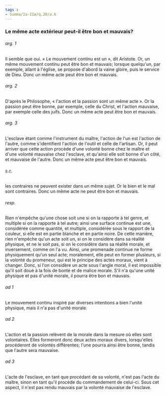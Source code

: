 ```yaml
---
tags : 
- Summa/Ia-IIæ/q.20/a.6
---
```


### Le même acte extérieur peut-il être bon et mauvais?

###### arg. 1
Il semble que oui. « Le mouvement continu est un », dit Aristote. Or, un même mouvement continu peut être bon et mauvais; lorsque quelqu'un, par exemple, allant à l'église, se propose d'abord la vaine gloire, puis le service de Dieu. Donc un même acte peut être bon et mauvais. 

###### arg. 2
D'après le Philosophe, « l'action et la passion sont un même acte ». Or la passion peut être bonne, par exemple, celle du Christ, et l'action mauvaise, par exemple celle des juifs. Donc un même acte peut être bon et mauvais. 

###### arg. 3
L'esclave étant comme l'instrument du maître, l'action de l'un est l'action de l'autre, comme s'identifient l'action de l'outil et celle de l'artisan. Or, il peut arriver que cette action procède d'une volonté bonne chez le maître et d'une volonté mauvaise chez l'esclave, et qu'ainsi elle soit bonne d'un côté, et mauvaise de l'autre. Donc un même acte peut être bon et mauvais. 

###### s.c.
les contraires ne peuvent exister dans un même sujet. Or le bien et le mal sont contraires. Donc un même acte ne peut être bon et mauvais. 

###### resp.
Rien n'empêche qu'une chose soit une si on la rapporte à tel genre, et multiple si on la rapporte à tel autre; ainsi une surface continue est une, considérée comme quantité, et multiple, considérée sous le rapport de la couleur, si elle est en partie blanche et en partie noire. De cette manière, rien n'empêche qu'un acte soit un, si on le considère dans sa réalité physique, et ne le soit pas, si on le considère dans sa réalité morale, et inversement, comme on l'a vu. Ainsi, une promenade continue ne forme physiquement qu'un seul acte; moralement, elle peut en former plusieurs, si la volonté du promeneur, qui est le principe des actes moraux, vient à changer. Donc, si l'on considère un acte sous l'angle moral, il est impossible qu'il soit doué à la fois de bonté et de malice morale. S'il n'a qu'une unité physique et pas d'unité morale, il pourra être bon et mauvais. 

###### ad 1
Le mouvement continu inspiré par diverses intentions a bien l'unité physique, mais il n'a pas d'unité morale. 

###### ad 2
L'action et la passion relèvent de la morale dans la mesure où elles sont volontaires. Elles formeront donc deux actes moraux divers, lorsqu'elles procéderont de volontés différentes; l'une pourra ainsi être bonne, tandis que l'autre sera mauvaise. 

###### ad 3
L'acte de l'esclave, en tant que procédant de sa volonté, n'est pas l'acte du maître, sinon en tant qu'il procède du commandement de celui-ci. Sous cet aspect, il n'est pas rendu mauvais par la volonté mauvaise de l'esclave. 

